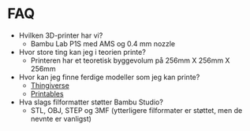 # FAQ

* Hvilken 3D-printer har vi?
  * Bambu Lab P1S med AMS og 0.4 mm nozzle
* Hvor store ting kan jeg i teorien printe?
  * Printeren har et teoretisk byggevolum på 256mm X 256mm X 256mm
* Hvor kan jeg finne ferdige modeller som jeg kan printe?
  * [Thingiverse](https://www.thingiverse.com)
  * [Printables](https://www.printables.com)
* Hva slags filformatter støtter Bambu Studio?
  * STL, OBJ, STEP og 3MF (ytterligere filformater er støttet, men de nevnte er vanligst)